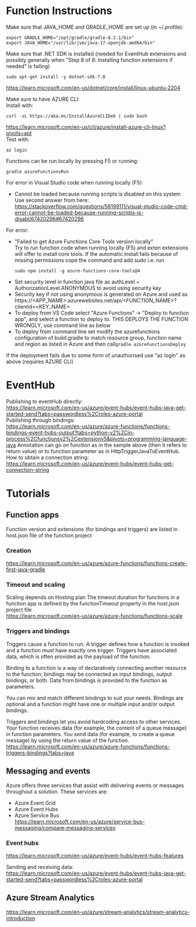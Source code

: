 # Function Instructions

Make sure that JAVA_HOME and GRADLE_HOME are set up (in ~/.profile):
```
export GRADLE_HOME="/opt/gradle/gradle-8.2.1/bin"
export JAVA_HOME="/usr/lib/jvm/java-17-openjdk-amd64/bin"
```
Make sure that .NET SDK is installed  (needed for EventHub extensions and possibly generally when "Step 8 of 8: Installing function extensions if needed" is failing)
```
sudo apt-get install -y dotnet-sdk-7.0
```
https://learn.microsoft.com/en-us/dotnet/core/install/linux-ubuntu-2204  

Make sure to have AZURE CLI:  
Install with:  
```
curl -sL https://aka.ms/InstallAzureCLIDeb | sudo bash
```
https://learn.microsoft.com/en-us/cli/azure/install-azure-cli-linux?pivots=apt  
Test with:
```
az login
```
Functions can be run locally by pressing F5 or running:  
```
gradle azureFunctionsRun
```
For error in Visual Studio code when running locally (F5):  
* Cannot be loaded because running scripts is disabled on this system  
Use second answer from here:  
https://stackoverflow.com/questions/56199111/visual-studio-code-cmd-error-cannot-be-loaded-because-running-scripts-is-disabl/67420296#67420296

For error:  
* "Failed to get Azure Functions Core Tools version locally"  
Try to run function code when running locally (F5) and exten extensions will offer to install core tools. If the automatic install fails because of missing permissions cope the command and add sudo i.e. run
    ```
    sudo npm install -g azure-functions-core-tools@4
    ```
* Set security level in function java file  as authLevel = AuthorizationLevel.ANONYMOUS to avoid using security key  
* Security key if not using anonymous is generated on Azure and used as https://<APP_NAME>.azurewebsites.net/api/<FUNCTION_NAME>?clientid=<KEY_NAME>  
* To deploy from VS Code select "Azure Functions" -> "Deploy to function app", and select a function to deploy to.
THIS DEPLOYS THE FUNCTION WRONGLY, use command line as below  
* To deploy from command line set modify the azurefunctions configuration of build.gradle to match resource group, function name and region as listed in Azure and then call`gradle azureFunctionsDeploy`

If the deployment fails due to some form of unauthorised use "az login" as above (requires AZURE CLI)

# EventHub

Publishing to eventHub directly:  
https://learn.microsoft.com/en-us/azure/event-hubs/event-hubs-java-get-started-send?tabs=passwordless%2Croles-azure-portal  
Publishing through bindings:  
https://learn.microsoft.com/en-us/azure/azure-functions/functions-bindings-event-hubs-output?tabs=python-v2%2Cin-process%2Cfunctionsv2%2Cextensionv5&pivots=programming-language-java
Annotation can go on function as in the sample above (then it refers to return value) or to function parameter as in HttpTriggerJavaToEventHub.
How to obtain a connection string:  
https://learn.microsoft.com/en-us/azure/event-hubs/event-hubs-get-connection-string

# Tutorials
## Function apps    
Function version and extensions (for bindings and triggers) are listed in host.json file of the function project  
### Creation
https://learn.microsoft.com/en-us/azure/azure-functions/functions-create-first-java-gradle  
### Timeout and scaling
Scaling depends on Hosting plan
The timeout duration for functions in a function app is defined by the functionTimeout property in the host.json project file  
https://learn.microsoft.com/en-us/azure/azure-functions/functions-scale
### Triggers and bindings
Triggers cause a function to run. A trigger defines how a function is invoked and a function must have exactly one trigger. Triggers have associated data, which is often provided as the payload of the function.

Binding to a function is a way of declaratively connecting another resource to the function; bindings may be connected as input bindings, output bindings, or both. Data from bindings is provided to the function as parameters.

You can mix and match different bindings to suit your needs. Bindings are optional and a function might have one or multiple input and/or output bindings.

Triggers and bindings let you avoid hardcoding access to other services. Your function receives data (for example, the content of a queue message) in function parameters. You send data (for example, to create a queue message) by using the return value of the function.  
https://learn.microsoft.com/en-us/azure/azure-functions/functions-triggers-bindings?tabs=java

## Messaging and events
Azure offers three services that assist with delivering events or messages throughout a solution. These services are:  
* Azure Event Grid
* Azure Event Hubs
* Azure Service Bus  
https://learn.microsoft.com/en-us/azure/service-bus-messaging/compare-messaging-services


### Event hubs  
https://learn.microsoft.com/en-us/azure/event-hubs/event-hubs-features   

Sending and receiving data:  
https://learn.microsoft.com/en-us/azure/event-hubs/event-hubs-java-get-started-send?tabs=passwordless%2Croles-azure-portal  

## Azure Stream Analytics
https://learn.microsoft.com/en-us/azure/stream-analytics/stream-analytics-introduction


